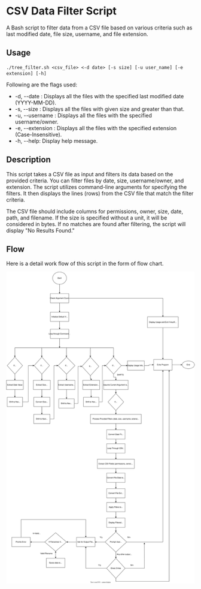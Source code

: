 # CSV Data Filter Script

A Bash script to filter data from a CSV file based on various criteria such as last modified date, file size, username, and file extension.




## Usage

    ./tree_filter.sh <csv_file> <-d date> [-s size] [-u user_name] [-e extension] [-h]


Following are the flags used:

* -d, --date <date>: Displays all the files with the specified last modified date (YYYY-MM-DD).
* -s, --size <size>: Displays all the files with given size and greater than that.
* -u, --username <name>: Displays all the files with the specified username/owner.
* -e, --extension <ext>: Displays all the files with the specified extension (Case-Insensitive).
* -h, --help: Display help message.




## Description

This script takes a CSV file as input and filters its data based on the provided criteria. You can filter files by date, size, username/owner, and extension. The script utilizes command-line arguments for specifying the filters. It then displays the lines (rows) from the CSV file that match the filter criteria.

The CSV file should include columns for permissions, owner, size, date, path, and filename. If the size is specified without a unit, it will be considered in bytes. If no matches are found after filtering, the script will display "No Results Found."




## Flow

Here is a detail work flow of this script in the form of flow chart.


![flow chart](./assets/task_flow.svg)



